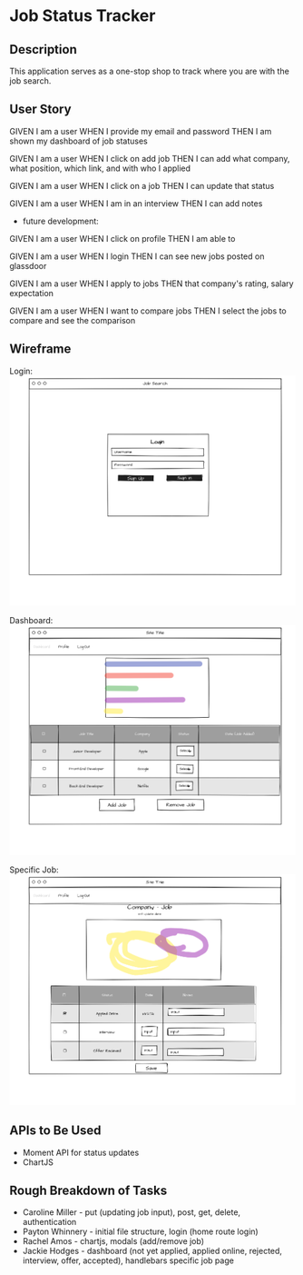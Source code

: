 # Job Status Tracker


## Description
This application serves as a one-stop shop to track where you are with the job search. 


## User Story
GIVEN I am a user
WHEN I provide my email and password
THEN I am shown my dashboard of job statuses

GIVEN I am a user
WHEN I click on add job
THEN I can add what company, what position, which link, and with who I applied

GIVEN I am a user
WHEN I click on a job
THEN I can update that status

GIVEN I am a user
WHEN I am in an interview
THEN I can add notes

* future development:

GIVEN I am a user
WHEN I click on profile
THEN I am able to 

GIVEN I am a user
WHEN I login
THEN I can see new jobs posted on glassdoor

GIVEN I am a user
WHEN I apply to jobs
THEN that company's rating, salary expectation

GIVEN I am a user
WHEN I want to compare jobs
THEN I select the jobs to compare and see the comparison


## Wireframe
Login:
![Job Status Login](./assets/images/Login.png)

Dashboard:
![Job Status Dashboard](./assets/images/Dashboard.png)

Specific Job:
![Job Status Specific Job](./assets/images/Specific_Job.png)


## APIs to Be Used
* Moment API for status updates
* ChartJS


## Rough Breakdown of Tasks
* Caroline Miller - put (updating job input), post, get, delete, authentication
* Payton Whinnery - initial file structure, login (home route login)
* Rachel Amos - chartjs, modals (add/remove job)
* Jackie Hodges - dashboard (not yet applied, applied online, rejected, interview, offer, accepted), handlebars specific job page

